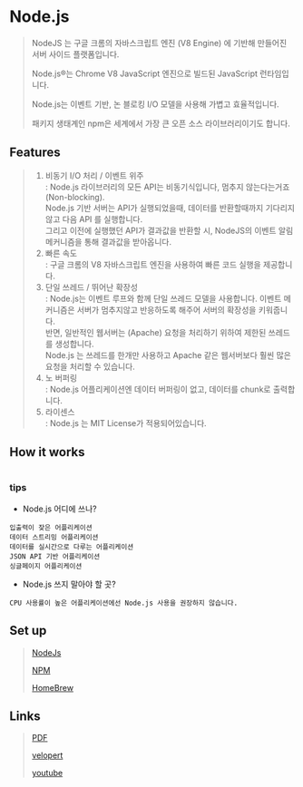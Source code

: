 # Node.js

> NodeJS 는 구글 크롬의 자바스크립트 엔진 (V8 Engine) 에 기반해 만들어진 서버 사이드 플랫폼입니다. 
>
> Node.js®는 Chrome V8 JavaScript 엔진으로 빌드된 JavaScript 런타임입니다. 
>
> Node.js는 이벤트 기반, 논 블로킹 I/O 모델을 사용해 가볍고 효율적입니다. 
>
> 패키지 생태계인 npm은 세계에서 가장 큰 오픈 소스 라이브러리이기도 합니다.

## Features

> 1. 비동기 I/O 처리 / 이벤트 위주  
    : Node.js 라이브러리의 모든 API는 비동기식입니다, 멈추지 않는다는거죠 (Non-blocking).  
    Node.js 기반 서버는 API가 실행되었을때, 데이터를 반환할때까지 기다리지 않고 다음 API 를 실행합니다.  
    그리고 이전에 실행했던 API가 결과값을 반환할 시, NodeJS의 이벤트 알림 메커니즘을 통해 결과값을 받아옵니다.  
> 2. 빠른 속도  
  : 구글 크롬의 V8 자바스크립트 엔진을 사용하여 빠른 코드 실행을 제공합니다.
> 3. 단일 쓰레드 / 뛰어난 확장성  
  : Node.js는 이벤트 루프와 함께 단일 쓰레드 모델을 사용합니다. 이벤트 메커니즘은 서버가 멈추지않고 반응하도록 해주어 서버의 확장성을 키워줍니다.  
    반면,  일반적인 웹서버는 (Apache) 요청을 처리하기 위하여 제한된 쓰레드를 생성합니다.   
    Node.js 는 쓰레드를 한개만 사용하고  Apache 같은 웹서버보다 훨씬 많은 요청을 처리할 수 있습니다.    
> 4. 노  버퍼링  
  : Node.js 어플리케이션엔 데이터 버퍼링이 없고, 데이터를 chunk로 출력합니다.
> 5. 라이센스  
  : Node.js 는 MIT License가 적용되어있습니다.

## How it works

<p align = "center">
  <img src = "https://velopert.com/wp-content/uploads/2016/02/ff.png" alt = ""/>
</p> 
  
### tips

* Node.js 어디에 쓰나? 
~~~text
입출력이 잦은 어플리케이션  
데이터 스트리밍 어플리케이션  
데이터를 실시간으로 다루는 어플리케이션  
JSON API 기반 어플리케이션  
싱글페이지 어플리케이션  
~~~

* Node.js 쓰지 말아야 할 곳?
~~~text
CPU 사용률이 높은 어플리케이션에선 Node.js 사용을 권장하지 않습니다.
~~~
## Set up

> [NodeJs](https://nodejs.org/ko/download/package-manager/)  
>
> [NPM](https://docs.npmjs.com/cli/install)  
>
> [HomeBrew](https://brew.sh/index_ko.html)  
>

## Links

> [PDF](https://workshop.benzen.io/course/book.pdf)  
>
> [velopert](https://velopert.com/287)  
>
> [youtube](https://www.youtube.com/playlist?list=PLuHgQVnccGMBnrdKRODJmbH7UZ2A48LBK)
>
